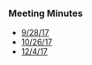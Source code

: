 ### Meeting Minutes

* [9/28/17](https://docs.google.com/presentation/d/14LkLi2kBatvvoaNxisquDQXddxDXX3sbI-6r8RrFFk8/edit)
* [10/26/17](https://docs.google.com/presentation/d/1ZvbNyeGu2Vk7qfv0jqFSpWPwydK7qpcDx-biSL2WzrI/edit)
* [12/4/17](https://docs.google.com/presentation/d/1fE-Ugrk6vO6ZFGQbtaX4gNDayEcki_khMmDCgLUIaiA/edit)
